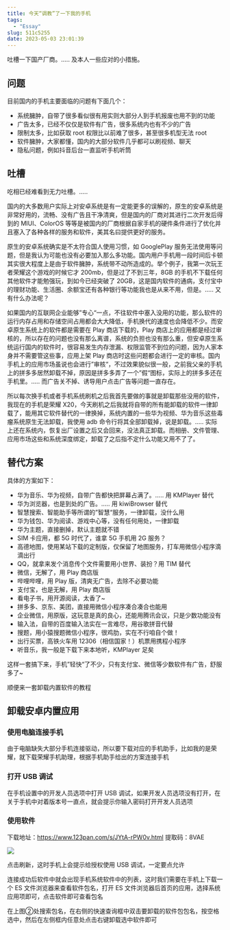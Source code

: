 ```yaml
---
title: 今天“调教”了一下我的手机
tags:
  - "Essay"
slug: 511c5255
date: 2023-05-03 23:01:39
---
```


吐槽一下国产厂商。..... 及本人一些应对的小措施。

<!--more-->

## 问题

目前国内的手机主要面临的问题有​下面几个：

- 系统臃肿，自带了很多看似很有用实则大部分人到手机报废也用不到的功能  
- 广告太多，已经不仅仅是软件有广告，很多系统内也有不少的广告
- 限制太多，比如获取 root 权限比以前难了很多，甚至很多机型无法 root
- 软件臃肿，大家都懂，国内的大部分软件几乎都可以刷视频、聊天
- 隐私问题，例如抖音后台一直监听手机听筒

## 吐槽

吃相已经难看到无力吐槽。.....

国内的大多数用户实际上对安卓系统是有一定能更多的误解的，原生的安卓系统是非常好用的，流畅、没有广告且干净清爽，但是国内的厂商对其进行二次开发后得到的 MIUI、ColorOS 等等是被国内的厂商根据自家手机的硬件条件进行了优化并且塞入了各种各样的服务和软件，美其名曰提供更好的服务。

原生的安卓系统确实是不太符合国人使用习惯，如 GooglePlay 服务无法使用等问题，但是我认为可能也没有必要加入那么多功能。国内用户手机用一段时间后卡顿其实很大程度上是由于软件臃肿，系统带不动所造成的。举个例子，我第一次玩王者荣耀这个游戏的时候它才 200mb，但是过了不到三年，8GB 的手机不下载任何其他软件才能勉强玩，到如今已经突破了 20GB，这是国内软件的通病，支付宝中的理财功能、生活圈、余额宝还有各种银行等功能我也是从来不用，但是。..... 又有什么办法呢？

如果国内的互联网企业能够”专心“一点，不往软件中塞入没用的功能，那么软件的运行内存占用和存储空间占用都会大大降低，手机换代的速度也会降低不少。而安卓原生系统上的软件都是需要在 Play 商店下载的，Play 商店上的应用都是经过审核的，所以存在的问题也没有那么离谱，系统的负担也没有那么重，但安卓原生系统运行国内的软件时，很容易发生内存泄漏、权限监管不到位的问题，因为人家本身并不需要管这些事，应用上架 Play 商店时这些问题都会进行一定的审核。国内手机上的应用市场虽说也会进行”审核“，不过效果貌似很一般，之前我父亲的手机上的拼多多居然卸载不掉，原因是拼多多弄了一个”假“图标，实际上的拼多多还在手机里。..... 而广告关不掉、诱导用户点击广告等问题一直存在。

所以每次换手机或者手机系统刷机之后我首先要做的事就是卸载那些没用的软件，我现在的手机是荣耀 X20，今天刷机之后我就将自带的所有能卸载的软件一律卸载了，能用其它软件替代的一律换掉，系统内置的一些华为视频、华为音乐这些毒瘤系统原生无法卸载，我使用 adb 命令行将其全部卸载掉，说是卸载。..... 实际上还在系统内，恢复出厂设置之后又会回来，没法真正卸载。而相册、文件管理、应用市场这些和系统深度绑定，卸载了之后指不定什么功能又用不了了。

## 替代方案
具体的方案如下：

- 华为音乐、华为视频，自带广告都快把屏幕占满了。..... 用 KMPlayer 替代
- 华为浏览器，也是到处的广告。..... 用 kiwiBrowser 替代
- 智慧搜索、智能助手等所谓的”智慧“服务，一律卸载，没什么用
- 华为钱包、华为阅读、游戏中心等，没有任何用处，一律卸载
- 华为主题，直接删掉，默认主题就不错
- SIM 卡应用，都 5G 时代了，谁拿 5G 手机用 2G 服务？
- 高德地图，使用某站下载的定制版，仅保留了地图服务，打车用微信小程序滴滴出行
- QQ，就拿来发个消息传个文件需要用小世界、装扮？用 TIM 替代
- 微信，无解了，用 Play 商店版
- 哔哩哔哩，用 Play 版，清爽无广告，去除不必要功能
- 支付宝，也是无解，用 Play 商店版
- 看电子书，用开源阅读，太香了~
- 拼多多、京东、美团，直接用微信小程序凑合凑合也能用
- 企业微信，用原版，这玩意是真的良心，还能用腾讯会议，只是少数功能没有
- 输入法，自带的百度输入法实在一言难尽，用谷歌拼音代替
- 搜题，用小猿搜题微信小程序，很鸡肋，实在不行咱自个做！
- 出行买票，高铁火车用 12306（相信国家！）机票用携程小程序
- 听音乐，我一般是下载下来本地听，KMPlayer 足矣

这样一套搞下来，手机”轻快“了不少，只有支付宝、微信等少数软件有广告，舒服多了~

顺便来一套卸载内置软件的教程

## 卸载安卓内置应用

### 使用电脑连接手机

由于电脑缺失大部分手机连接驱动，所以要下载对应的手机助手，比如我的是荣耀，就下载荣耀手机助理，根据手机助手给出的方案连接手机

### 打开 USB 调试

在手机设置中的开发人员选项中打开 USB 调试，如果开发人员选项没有打开，在关于手机中对着版本号一直点，就会提示你输入密码打开开发人员选项

### 使用软件

下载地址：https://www.123pan.com/s/JYtA-rPW0v.html 提取码：8VAE

![](https://gcore.jsdelivr.net/gh/yuanj82/static/blog/20230503213105.png)

点击刷新，这时手机上会提示给授权使用 USB 调试，一定要点允许

连接成功后软件中就会出现手机系统软件中的列表，这时我们需要在手机上下载一个 ES 文件浏览器来查看软件包名，打开 ES 文件浏览器后首页的应用，选择系统应用项即可，点击软件即可查看包名

在上图②处搜索包名，在右侧的快速查询框中双击要卸载的软件包包名，按空格选中，然后在左侧框内任意处点击右键卸载选中软件即可